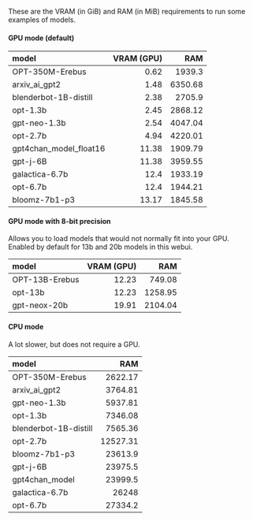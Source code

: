 These are the VRAM (in GiB) and RAM (in MiB) requirements to run some examples of models.

#### GPU mode (default)

| model                  |   VRAM (GPU) |     RAM |
|:-----------------------|-------------:|--------:|
| OPT-350M-Erebus        |         0.62 | 1939.3  |
| arxiv_ai_gpt2          |         1.48 | 6350.68 |
| blenderbot-1B-distill  |         2.38 | 2705.9  |
| opt-1.3b               |         2.45 | 2868.12 |
| gpt-neo-1.3b           |         2.54 | 4047.04 |
| opt-2.7b               |         4.94 | 4220.01 |
| gpt4chan_model_float16 |        11.38 | 1909.79 |
| gpt-j-6B               |        11.38 | 3959.55 |
| galactica-6.7b         |        12.4  | 1933.19 |
| opt-6.7b               |        12.4  | 1944.21 |
| bloomz-7b1-p3          |        13.17 | 1845.58 |

#### GPU mode with 8-bit precision

Allows you to load models that would not normally fit into your GPU. Enabled by default for 13b and 20b models in this webui.

| model          |   VRAM (GPU) |     RAM |
|:---------------|-------------:|--------:|
| OPT-13B-Erebus |        12.23 |  749.08 |
| opt-13b        |        12.23 | 1258.95 |
| gpt-neox-20b   |        19.91 | 2104.04 |

#### CPU mode

A lot slower, but does not require a GPU.

| model                  |      RAM |
|:-----------------------|---------:|
| OPT-350M-Erebus        |  2622.17 |
| arxiv_ai_gpt2          |  3764.81 |
| gpt-neo-1.3b           |  5937.81 |
| opt-1.3b               |  7346.08 |
| blenderbot-1B-distill  |  7565.36 |
| opt-2.7b               | 12527.31 |
| bloomz-7b1-p3          | 23613.9  |
| gpt-j-6B               | 23975.5  |
| gpt4chan_model         | 23999.5  |
| galactica-6.7b         | 26248    |
| opt-6.7b               | 27334.2  |
